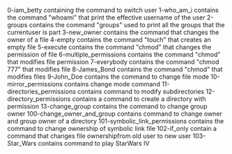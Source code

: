 0-iam_betty containing the command to switch user
1-who_am_i contains the command "whoami" that print the effective username of the user
2-groups contains the command "groups" used to print all the groups that the currentuser is part
3-new_owner contains the command that changes the owner of a file
4-empty contains the command "touch" that creates an empty file
5-execute contains the command "chmod" that changes the permission of file
6-multiple_permissions contains the command "chmod" that modifies file permission
7-everybody contains the command "chmod 777" that modifies file
8-James_Bond contains the command "chmod" that modifies files
9-John_Doe contains the command to change file mode
10-mirror_permissions contains change mode command
11-directories_permissions contains command to modify subdirectories
12-directory_permissions contains a command to create a directory with permission
13-change_group contains the command to change group owner
100-change_owner_and_group contains command to change owner and group owner of a directory
101-symbolic_link_permissions contains the command to change ownership of symbolic link file
102-if_only contain a command that changes file ownershipfrom old user to new user
103-Star_Wars contains command to play StarWars IV
